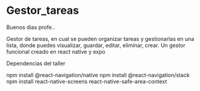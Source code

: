 # Gestor_tareas

Buenos dias profe..


Gestor de tareas, en cual se pueden organizar tareas y gestionarlas en una lista, donde puedes visualizar, guardar, editar, eliminar, crear.
Un gestor funcional creado en react native y expo 

Dependencias del taller

npm install @react-navigation/native
npm install @react-navigation/stack
npm install react-native-screens react-native-safe-area-context
